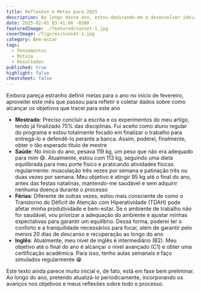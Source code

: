 ```yaml
---
title: Reflexões e Metas para 2025
description: Ao longo deste ano, estou dedicando-me a desenvolver ideias claras e uma organização para alcançar minhas metas
date: 2025-02-01 03:41:00 -0300
featuredImage: ./featured/sunset-1.jpg
coverImage: /figures/sunset-1.jpg
category: Bem-estar
tags:
  - Pensamentos
  - Rotina
  - Resultados
published: true
highlight: false
cheatsheet: false
---
```


Embora pareça estranho definir metas para o ano no início de fevereiro, aproveitei este mês que passou para refletir e coletar dados sobre como alcançar os objetivos que tracei para este ano

- **Mestrado**: Preciso concluir a escrita e os experimentos do meu artigo, tendo já finalizado 75% das disciplinas. Fui aceito como aluno regular do programa e estou totalmente focado em finalizar o trabalho para entregá-lo e defendê-lo perante a banca. Assim, poderei, finalmente, obter o tão esperado título de mestre
- **Saúde**: No início do ano, pesava 119 kg, um peso que não era adequado para mim 😅. Atualmente, estou com 113 kg, seguindo uma dieta equilibrada para meu porte físico e praticando atividades físicas regularmente: musculação três vezes por semana e patinação três ou duas vezes por semana. Meu objetivo é atingir 95 kg até o final do ano, antes das festas natalinas, mantendo-me saudável e sem adquirir nenhuma doença durante o processo
- **Férias**: Diferente de outras vezes, estou mais consciente de como o Transtorno do Déficit de Atenção com Hiperatividade (TDAH) pode afetar minha produtividade e bem-estar. Se o ambiente de trabalho não for saudável, vou priorizar a adequação do ambiente e ajustar minhas expectativas para garantir um equilíbrio. Dessa forma, poderei ter o conforto e a tranquilidade necessários para focar, além de garantir pelo menos 20 dias de descanso e recuperação ao longo do ano
- **Inglês**: Atualmente, meu nível de inglês é intermediário (B2). Meu objetivo até o final do ano é alcançar o nível avançado (C1) e obter uma certificação acadêmica. Para isso, tenho aulas semanais e faço simulados regularmente 😁

Este texto ainda parece muito inicial e, de fato, está em fase bem preliminar. Ao longo do ano, pretendo atualizá-lo periodicamente, incorporando os avanços nos objetivos e meus reflexões sobre todo o processo.
